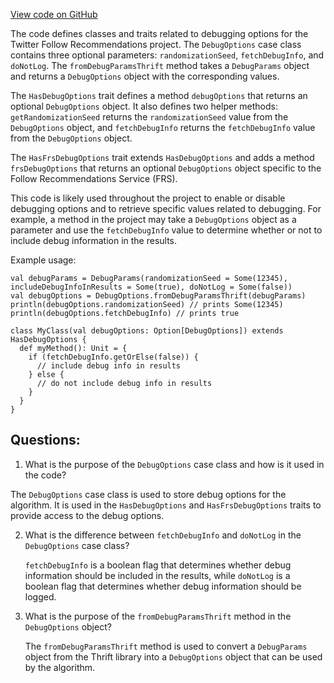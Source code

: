 [View code on GitHub](https://github.com/misbahsy/the-algorithm/follow-recommendations-service/common/src/main/scala/com/twitter/follow_recommendations/common/models/HasDebugOptions.scala)

The code defines classes and traits related to debugging options for the Twitter Follow Recommendations project. The `DebugOptions` case class contains three optional parameters: `randomizationSeed`, `fetchDebugInfo`, and `doNotLog`. The `fromDebugParamsThrift` method takes a `DebugParams` object and returns a `DebugOptions` object with the corresponding values. 

The `HasDebugOptions` trait defines a method `debugOptions` that returns an optional `DebugOptions` object. It also defines two helper methods: `getRandomizationSeed` returns the `randomizationSeed` value from the `DebugOptions` object, and `fetchDebugInfo` returns the `fetchDebugInfo` value from the `DebugOptions` object. 

The `HasFrsDebugOptions` trait extends `HasDebugOptions` and adds a method `frsDebugOptions` that returns an optional `DebugOptions` object specific to the Follow Recommendations Service (FRS). 

This code is likely used throughout the project to enable or disable debugging options and to retrieve specific values related to debugging. For example, a method in the project may take a `DebugOptions` object as a parameter and use the `fetchDebugInfo` value to determine whether or not to include debug information in the results. 

Example usage:
```
val debugParams = DebugParams(randomizationSeed = Some(12345), includeDebugInfoInResults = Some(true), doNotLog = Some(false))
val debugOptions = DebugOptions.fromDebugParamsThrift(debugParams)
println(debugOptions.randomizationSeed) // prints Some(12345)
println(debugOptions.fetchDebugInfo) // prints true

class MyClass(val debugOptions: Option[DebugOptions]) extends HasDebugOptions {
  def myMethod(): Unit = {
    if (fetchDebugInfo.getOrElse(false)) {
      // include debug info in results
    } else {
      // do not include debug info in results
    }
  }
}
```
## Questions: 
 1. What is the purpose of the `DebugOptions` case class and how is it used in the code?
   
   The `DebugOptions` case class is used to store debug options for the algorithm. It is used in the `HasDebugOptions` and `HasFrsDebugOptions` traits to provide access to the debug options.

2. What is the difference between `fetchDebugInfo` and `doNotLog` in the `DebugOptions` case class?
   
   `fetchDebugInfo` is a boolean flag that determines whether debug information should be included in the results, while `doNotLog` is a boolean flag that determines whether debug information should be logged.

3. What is the purpose of the `fromDebugParamsThrift` method in the `DebugOptions` object?
   
   The `fromDebugParamsThrift` method is used to convert a `DebugParams` object from the Thrift library into a `DebugOptions` object that can be used by the algorithm.